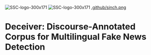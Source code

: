 ![SSC-logo-300x171](https://github.com/franciellevargas/HateBR/blob/7e5fe34063f89296b17f8c255b89360dfef75761/.github/icmc.png)     ![SSC-logo-300x171](https://github.com/franciellevargas/HateBR/blob/1c2ecbc54df5719102d068370b3eca9dacea8334/.github/locus_media.png) [.github/sinch.png](https://github.com/franciellevargas/HateBR/blob/b3a585d736b31e67ce6817eb689ed1f7387e7a74/.github/sinch.png)

# Deceiver: Discourse-Annotated Corpus for Multilingual Fake News Detection

